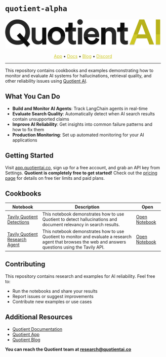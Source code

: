 # `quotient-alpha`

![Quotient Logo](./assets/quotient-wordmark.png)

<p align="center">
  <a href="https://app.quotientai.co" style="color: #CEC825;">App</a> •
  <a href="https://docs.quotientai.co" style="color: #CEC825;">Docs</a> •
  <a href="https://blog.quotientai.co" style="color: #CEC825;">Blog</a> •
  <a href="https://discord.com/invite/YeJzANpntv" style="color: #CEC825;">Discord</a>
</p>

------

This repository contains cookbooks and examples demonstrating how to monitor and evaluate AI systems for hallucinations, retrieval quality, and other reliability issues using [Quotient AI](https://www.quotientai.co/).

## What You Can Do

- **Build and Monitor AI Agents**: Track LangChain agents in real-time
- **Evaluate Search Quality**: Automatically detect when AI search results contain unsupported claims
- **Improve AI Reliability**: Get insights into common failure patterns and how to fix them
- **Production Monitoring**: Set up automated monitoring for your AI applications

## Getting Started
Visit [app.quotientai.co](https://app.quotientai.co), sign up for a free account, and grab an API key from Settings. **Quotient is completely free to get started!** Check out the [pricing page](https://www.quotientai.co/pricing) for details on free tier limits and paid plans.

## Cookbooks

| Notebook | Description | Open |
|----------|-------------|------|
| [Tavily Quotient Detections](cookbooks/search/tavily/tavily-quotient-detections.ipynb) | This notebook demonstrates how to use Quotient to detect hallucinations and document relevancy in search results. | [Open Notebook](cookbooks/search/tavily/tavily-quotient-detections.ipynb) |
| [Tavily Quotient Research Agent](cookbooks/agents/research/tavily-quotient-agent.ipynb) | This notebook demonstrates how to use Quotient to monitor and evaluate a research agent that browses the web and answers questions using the Tavily API. | [Open Notebook](cookbooks/agents/research/tavily-quotient-agent.ipynb) |

## Contributing
This repository contains research and examples for AI reliability. Feel free to:
- Run the notebooks and share your results
- Report issues or suggest improvements
- Contribute new examples or use cases

## Additional Resources

- [Quotient Documentation](https://docs.quotientai.co/)
- [Quotient App](https://app.quotientai.co/)
- [Quotient Blog](https://blog.quotientai.co/)


**You can reach the Quotient team at research@quotientai.co**
